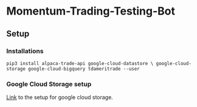 # Momentum-Trading-Testing-Bot

## Setup

### Installations
`pip3 install alpaca-trade-api google-cloud-datastore \
google-cloud-storage google-cloud-bigquery tdameritrade --user`

### Google Cloud Storage setup
[Link](https://cloud.google.com/storage/docs/reference/libraries#client-libraries-install-python) to
the setup for google cloud storage.
